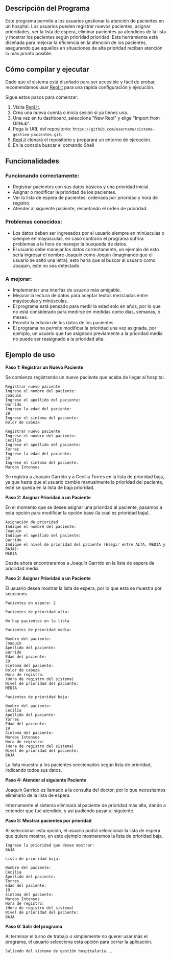
## Descripción del Programa

Este programa permite a los usuarios gestionar la atención de pacientes en un hospital. Los usuarios pueden registrar nuevos pacientes, asignar prioridades, ver la lista de espera, eliminar pacientes ya atendidos de la lista y mostrar los pacientes según prioridad prioridad. Esta herramienta está diseñada para mejorar la eficiencia en la atención de los pacientes, asegurando que aquellos en situaciones de alta prioridad reciban atención lo más pronto posible.

## Cómo compilar y ejecutar

Dado que el sistema está diseñado para ser accesible y fácil de probar, recomendamos usar [Repl.it](http://repl.it/) para una rápida configuración y ejecución. 

Sigue estos pasos para comenzar:

1. Visita [Repl.it](https://repl.it/).
2. Crea una nueva cuenta o inicia sesión si ya tienes una.
3. Una vez en tu dashboard, selecciona "New Repl" y elige "Import from GitHub".
4. Pega la URL del repositorio: `https://github.com/username/sistema-gestion-pacientes.git`.
5. [Repl.it](http://repl.it/) clonará el repositorio y preparará un entorno de ejecución.
6. En la consola buscar el comando Shell

## Funcionalidades

### Funcionando correctamente:

- Registrar pacientes con sus datos básicos y una prioridad inicial.
- Asignar o modificar la prioridad de los pacientes.
- Ver la lista de espera de pacientes, ordenada por prioridad y hora de registro.
- Atender al siguiente paciente, respetando el orden de prioridad.

### Problemas conocidos:

- Los datos deben ser ingresados por el usuario siempre en minúsculas o siempre en mayúsculas, en caso contrario el programa sufrira problemas a la hora de manejar la busqueda de datos.
- El usuario debe manejar los datos correctamente, un ejemplo de esto sería ingresar el nombre Joaquín como Joquín (imaginando que el usuario se saltó una letra), esto haría que al buscar al usuario como Joaquín, este no sea detectado.

### A mejorar:

- Implementar una interfaz de usuario más amigable.
- Mejorar la lectura de datos para aceptar textos mezclados entre mayúsculas y minúsculas.
- El programa está pensado para medir la edad solo en años, por lo que no está considerado para medirse en medidas como dias, semanas, o meses.
- Permitir la edición de los datos de los pacientes.
- El programa no permite modificar la prioridad una vez asignada, por ejemplo, un usuario que fue asignado previamente a la prioridad media no puede ser reasignado a la prioridad alta.

## Ejemplo de uso

**Paso 1: Registrar un Nuevo Paciente**

Se comienza registrando un nuevo paciente que acaba de llegar al hospital.
````
Registrar nuevo paciente
Ingrese el nombre del paciente: 
Joaquín 
Ingrese el apellido del paciente:
Garrido
Ingrese la edad del paciente: 
29
Ingrese el síntoma del paciente: 
Dolor de cabeza
````  
````
Registrar nuevo paciente
Ingrese el nombre del paciente: 
Cecilia
Ingrese el apellido del paciente:
Torres
Ingrese la edad del paciente: 
19
Ingrese el síntoma del paciente: 
Mareos Intensos
````  
Se registra a Joaquín Garrido y a Cecilia Torres en la lista de prioridad baja, ya que hasta que el usuario cambie manualmente la prioridad del paciente, este se queda en la lista de baja prioridad.

**Paso 2: Asignar Prioridad a un Paciente**

En el momento que se desee asignar una prioridad al paciente, pasamos a esta opción para modificar la opción base (la cual es prioridad baja).
````
Asignación de prioridad
Indique el nombre del paciente:
Joaquín
Indique el apellido del paciente:
Garrido
Indique el nivel de prioridad del paciente (Elegir entre ALTA, MEDIA y BAJA):
MEDIA
````

Desde ahora encontraremos a Joaquín Garrido en la lista de espera de prioridad media

**Paso 2: Asignar Prioridad a un Paciente**

El usuario desea mostrar la lista de espera, por lo que esta se muestra por secciones
````
Pacientes en espera: 2

Pacientes de prioridad alta:

No hay pacientes en la lista

Pacientes de prioridad media:

Nombre del paciente:
Joaquín
Apellido del paciente:
Garrido
Edad del paciente:
29
Sintoma del paciente:
Dolor de cabeza
Hora de registro:
(Hora de registro del sistema)
Nivel de prioridad del paciente:
MEDIA

Pacientes de prioridad baja:

Nombre del paciente:
Cecilia
Apellido del paciente:
Torres
Edad del paciente:
19
Sintoma del paciente:
Mareos Intensos
Hora de registro:
(Hora de registro del sistema)
Nivel de prioridad del paciente:
BAJA
````

La lista muestra a los pacientes seccionados según lista de prioridad, indicando todos sus datos.

**Paso 4: Atender al siguiente Paciente**

Joaquín Garrido es llamado a la consulta del doctor, por lo que necesitamos eliminarlo de la lista de espera.

Internamente el sistema eliminará al paciente de prioridad más alta, dando a entender que fue atendido, y así pudiendo pasar al siguiente.

**Paso 5: Mostrar pacientes por prioridad**

Al seleccionar esta opción, el usuario podrá seleccionar la lista de espera que quiere mostrar, en este ejemplo mostraremos la lista de prioridad baja.

````
Ingrese la prioridad que desea mostrar:
BAJA

Lista de prioridad baja:

Nombre del paciente:
Cecilia
Apellido del paciente:
Torres
Edad del paciente:
19
Sintoma del paciente:
Mareos Intensos
Hora de registro:
(Hora de registro del sistema)
Nivel de prioridad del paciente:
BAJA
````

**Paso 6: Salir del programa**

Al terminar el turno de trabajo o simplemente no querer usar más el programa, el usuario selecciona esta opción para cerrar la aplicación.

````
Saliendo del sistema de gestión hospitalaria...
````